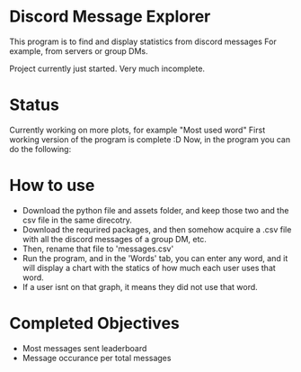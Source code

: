 # Discord Message Explorer

This program is to find and display statistics from discord messages
For example, from servers or group DMs.

Project currently just started. Very much incomplete.

# Status

Currently working on more plots, for example "Most used word"
First working version of the program is complete :D Now, in the program you can do the following:

# How to use

- Download the python file and assets folder, and keep those two and the csv file in the same direcotry.
- Download the requrired packages, and then somehow acquire a .csv file with all the discord messages of a group DM, etc.
- Then, rename that file to 'messages.csv'
- Run the program, and in the 'Words' tab, you can enter any word, and it will display a chart with the statics of how much each user uses that word.
- If a user isnt on that graph, it means they did not use that word. 

# Completed Objectives
- Most messages sent leaderboard
- Message occurance per total messages
